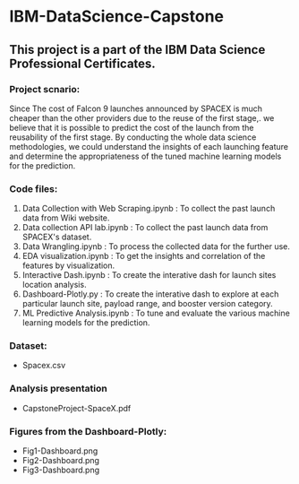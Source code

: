# IBM-DataScience-Capstone
## This project is a part of the IBM Data Science Professional Certificates.  
### Project scnario:  
  Since The cost of Falcon 9 launches announced by SPACEX is much cheaper than the other providers due to the reuse of the first stage,. we believe that it is possible to predict the cost of the launch from the reusability of the first stage. By conducting the whole data science methodologies, we could understand the insights of each launching feature and determine the appropriateness of the tuned machine learning models for the prediction.
  
### Code files: 
1. Data Collection with Web Scraping.ipynb : To collect the past launch data from Wiki website.
2. Data collection API lab.ipynb : To collect the past launch data from SPACEX's dataset.
3. Data Wrangling.ipynb : To process the collected data for the further use.
4. EDA visualization.ipynb : To get the insights and correlation of the features by visualization.
5. Interactive Dash.ipynb : To create the interative dash for launch sites location analysis.
6. Dashboard-Plotly.py : To create the interative dash to explore at each particular launch site, payload range, and booster version category.
7. ML Predictive Analysis.ipynb : To tune and evaluate the various machine learning models for the prediction.

### Dataset:
- Spacex.csv

### Analysis presentation
- CapstoneProject-SpaceX.pdf

### Figures from the Dashboard-Plotly:
- Fig1-Dashboard.png
- Fig2-Dashboard.png
- Fig3-Dashboard.png
